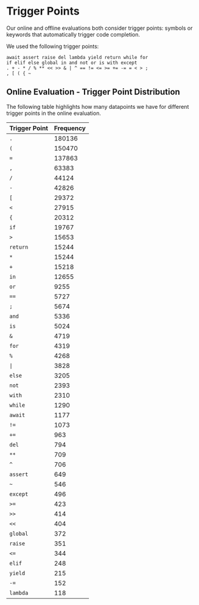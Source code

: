 # Trigger Points
Our online and offline evaluations both consider trigger points:
symbols or keywords that automatically trigger code completion.

We used the following trigger points:
```
await assert raise del lambda yield return while for
if elif else global in and not or is with except
. + - * / % ** << >> & | ^ == != <= >= += -= = < > ;
, [ ( { ~ 
```

## Online Evaluation - Trigger Point Distribution
The following table highlights how many datapoints we have for
different trigger points in the online evaluation.

| **Trigger Point** | **Frequency** |
|-------------------|---------------|
| `.`               | 180136        |
 | `(`               | 150470        |
 | `=`               | 137863        |
 | `,`               | 63383         |
 | `/`               | 44124         |
 | `-`               | 42826         |
 | `[`               | 29372         |
 | `<`               | 27915         |
 | `{`               | 20312         |
 | `if`              | 19767         |
 | `>`               | 15653         |
 | `return`          | 15244         |
 | `*`               | 15244         |
 | `+`               | 15218         |
 | `in`              | 12655         |
 | `or`              | 9255          |
 | `==`              | 5727          |
 | `;`               | 5674          |
 | `and`             | 5336          |
 | `is`              | 5024          |
 | `&`               | 4719          |
 | `for`             | 4319          |
 | `%`               | 4268          |
 | `\|`              | 3828          |
 | `else`            | 3205          |
 | `not`             | 2393          |
 | `with`            | 2310          |
 | `while`           | 1290          |
 | `await`           | 1177          |
 | `!=`              | 1073          |
 | `+=`              | 963           |
 | `del`             | 794           |
 | `**`              | 709           |
 | `^`               | 706           |
 | `assert`          | 649           |
 | `~`               | 546           |
 | `except`          | 496           |
 | `>=`              | 423           |
 | `>>`              | 414           |
 | `<<`              | 404           |
 | `global`          | 372           |
 | `raise`           | 351           |
 | `<=`              | 344           |
 | `elif`            | 248           |
 | `yield`           | 215           |
 | `-=`              | 152           |
 | `lambda`          | 118           |
